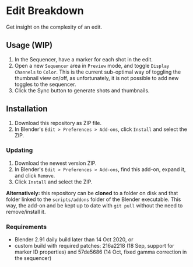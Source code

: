 # Edit Breakdown

Get insight on the complexity of an edit.

## Usage (WIP)
1. In the Sequencer, have a marker for each shot in the edit.
2. Open a new `Sequencer` area in `Preview` mode, and toggle `Display Channels` to `Color`.
This is the current sub-optimal way of toggling the thumbnail view on/off, as unfortunately, it is not possible to add new toggles to the sequencer.
3. Click the Sync button to generate shots and thumbnails.

## Installation

1. Download this repository as ZIP file.
2. In Blender's `Edit > Preferences > Add-ons`, click `Install` and select the ZIP.

### Updating

1. Download the newest version ZIP.
2. In Blender's `Edit > Preferences > Add-ons`, find this add-on, expand it, and click `Remove`.
3. Click `Install` and select the ZIP.

**Alternatively:** this repository can be **cloned** to a folder on disk and that folder linked to the `scripts/addons` folder of the Blender executable. This way, the add-on and be kept up to date with `git pull` without the need to remove/install it.

### Requirements
- Blender 2.91 daily build later than 14 Oct 2020, or
- custom build with required patches: 216a2218 (18 Sep, support for marker ID properties) and 57de5686 (14 Oct, fixed gamma correction in the sequencer)
